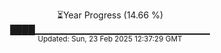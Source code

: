 <p align="center">
⏳Year Progress (14.66 %) <br>
████▁▁▁▁▁▁▁▁▁▁▁▁▁▁▁▁▁▁▁▁▁▁▁▁▁▁ <br>
<sub>Updated: Sun, 23 Feb 2025 12:37:29 GMT</sub>
</p>

